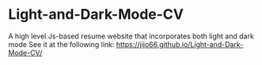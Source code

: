 # Light-and-Dark-Mode-CV
A high level  Js-based resume website that incorporates both light and dark mode
See it at the following link: https://jijo66.github.io/Light-and-Dark-Mode-CV/
